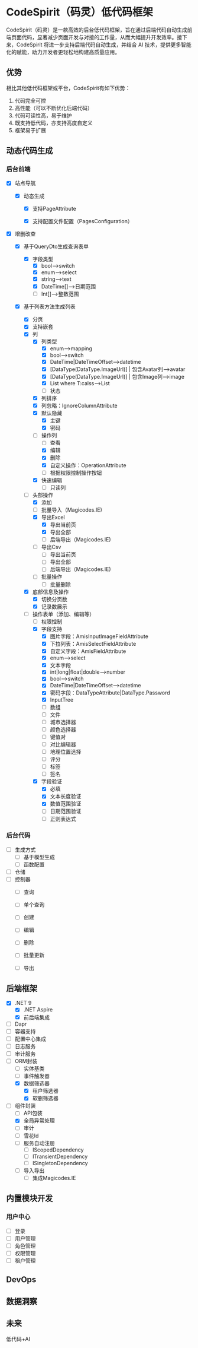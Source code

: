 # CodeSpirit（码灵）低代码框架

CodeSpirit（码灵）是一款高效的后台低代码框架，旨在通过后端代码自动生成前端页面代码，显著减少页面开发与对接的工作量，从而大幅提升开发效率。接下来，CodeSpirit 将进一步支持后端代码自动生成，并结合 AI 技术，提供更多智能化的赋能，助力开发者更轻松地构建高质量应用。

## 优势

相比其他低代码框架或平台，CodeSpirit有如下优势：

1. 代码完全可控
2. 高性能（可以不断优化后端代码）
3. 代码可读性高，易于维护
4. 既支持低代码，亦支持高度自定义
5. 框架易于扩展

## 动态代码生成

### 后台前端

- [x] 站点导航
  - [x] 动态生成
    - [x] 支持PageAttribute

    - [x] 支持配置文件配置（PagesConfiguration）

- [x] 增删改查

  - [x] 基于QueryDto生成查询表单

    - [x] 字段类型
      - [x] bool——>switch
      - [x] enum——>select
      - [x] string——>text
      - [x] DateTime[]——>日期范围
      - [ ] Int[]——>整数范围

  - [x] 基于列表方法生成列表

    - [x] 分页
    - [x] 支持嵌套
    - [x] 列
      - [x] 列类型
        - [x] enum——>mapping
        - [x] bool——>switch
        - [x] DateTime|DateTimeOffset——>datetime
        - [x] [DataType(DataType.ImageUrl)] | 包含Avatar列——>avatar
        - [x] [DataType(DataType.ImageUrl)] | 包含Image列——>image
        - [x] List<T> where T:calss——>List 
        - [ ] 状态
      - [x] 列排序
      - [x] 列忽略：IgnoreColumnAttribute
      - [x] 默认隐藏
        - [x] 主键
        - [x] 密码
      - [ ] 操作列
        - [ ] 查看
        - [x] 编辑
        - [x] 删除
        - [x] 自定义操作：OperationAttribute
        - [ ] 根据权限控制操作按钮
      - [x] 快速编辑
        - [ ] 只读列
    - [ ] 头部操作
      - [x] 添加
      - [ ] 批量导入（Magicodes.IE)
      - [x] 导出Excel
        - [x] 导出当前页
        - [x] 导出全部
        - [ ] 后端导出（Magicodes.IE)
      - [ ] 导出Csv
        - [ ] 导出当前页
        - [ ] 导出全部
        - [ ] 后端导出（Magicodes.IE)
      - [ ] 批量操作
        - [ ] 批量删除
    - [x] 底部信息及操作
      - [x] 切换分页数
      - [x] 记录数展示
    - [ ] 操作表单（添加、编辑等）
      - [ ] 权限控制
      - [x] 字段支持
        - [x] 图片字段：AmisInputImageFieldAttribute
        - [x] 下拉列表：AmisSelectFieldAttribute
        - [x] 自定义字段：AmisFieldAttribute
        - [x] enum——>select
        - [x] 文本字段
        - [x] int|long|float|double——>number
        - [x] bool——>switch
        - [x] DateTime|DateTimeOffset——>datetime
        - [x] 密码字段：DataTypeAttribute|DataType.Password
        - [x] InputTree 
        - [ ] 数组
        - [ ] 文件
        - [ ] 城市选择器
        - [ ] 颜色选择器
        - [ ] 键值对
        - [ ] 对比编辑器
        - [ ] 地理位置选择
        - [ ] 评分
        - [ ] 标签
        - [ ] 签名
      - [x] 字段验证
        - [x] 必填
        - [x] 文本长度验证
        - [x] 数值范围验证
        - [ ] 日期范围验证
        - [ ] 正则表达式

### 后台代码

- [ ] 生成方式
  - [ ] 基于模型生成
  - [ ] 函数配置
- [ ] 仓储
- [ ] 控制器
  - [ ] 查询
  - [ ] 单个查询
  - [ ] 创建
  - [ ] 编辑
  - [ ] 删除
  - [ ] 批量更新
  - [ ] 导出



## 后端框架

- [x] .NET 9
  - [x] .NET Aspire
  - [x] 前后端集成
- [ ] Dapr
- [ ] 容器支持
- [ ] 配置中心集成
- [ ] 日志服务
- [ ] 审计服务
- [ ] ORM封装
  - [ ] 实体基类
  - [ ] 事件触发器
  - [x] 数据筛选器
    - [x] 租户筛选器
    - [x] 软删筛选器
- [ ] 组件封装
  - [ ] API包装
  - [x] 全局异常处理
  - [ ] 审计
  - [ ] 雪花Id
  - [ ] 服务自动注册
    - [ ] IScopedDependency
    - [ ] ITransientDependency
    - [ ] ISingletonDependency
  - [ ] 导入导出
    - [ ] 集成Magicodes.IE

## 内置模块开发

### 用户中心

- [ ] 登录
- [ ] 用户管理
- [ ] 角色管理
- [ ] 权限管理
- [ ] 租户管理

## DevOps

## 数据洞察

## 未来

低代码+AI